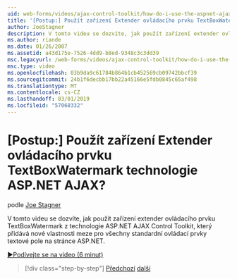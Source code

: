 ```yaml
---
uid: web-forms/videos/ajax-control-toolkit/how-do-i-use-the-aspnet-ajax-textboxwatermark-control-extender
title: '[Postup:] Použít zařízení Extender ovládacího prvku TextBoxWatermark technologie ASP.NET AJAX? | Dokumenty Microsoft'
author: JoeStagner
description: V tomto videu se dozvíte, jak použít zařízení extender ovládacího prvku TextBoxWatermark z technologie ASP.NET AJAX Control Toolkit, který přidává nové vlastnosti vodoznak k...
ms.author: riande
ms.date: 01/26/2007
ms.assetid: a43d175e-7526-4dd9-b8ed-9348c3c3dd39
msc.legacyurl: /web-forms/videos/ajax-control-toolkit/how-do-i-use-the-aspnet-ajax-textboxwatermark-control-extender
msc.type: video
ms.openlocfilehash: 03b9da9c61784b864b1cb452569cb09742bbcf39
ms.sourcegitcommit: 24b1f6decbb17bb22a45166e5fdb0845c65af498
ms.translationtype: MT
ms.contentlocale: cs-CZ
ms.lasthandoff: 03/01/2019
ms.locfileid: "57068332"
---
```

<a name="how-do-i-use-the-aspnet-ajax-textboxwatermark-control-extender"></a>[Postup:] Použít zařízení Extender ovládacího prvku TextBoxWatermark technologie ASP.NET AJAX?
====================
podle [Joe Stagner](https://github.com/JoeStagner)

V tomto videu se dozvíte, jak použít zařízení extender ovládacího prvku TextBoxWatermark z technologie ASP.NET AJAX Control Toolkit, který přidává nové vlastnosti meze pro všechny standardní ovládací prvky textové pole na stránce ASP.NET.

[&#9654;Podívejte se na video (6 minut)](https://channel9.msdn.com/Blogs/ASP-NET-Site-Videos/how-do-i-use-the-aspnet-ajax-textboxwatermark-control-extender)

> [!div class="step-by-step"]
> [Předchozí](how-do-i-use-the-aspnet-ajax-cascadingdropdown-control-extender.md)
> [další](how-do-i-use-the-aspnet-ajax-popup-control-extender.md)
